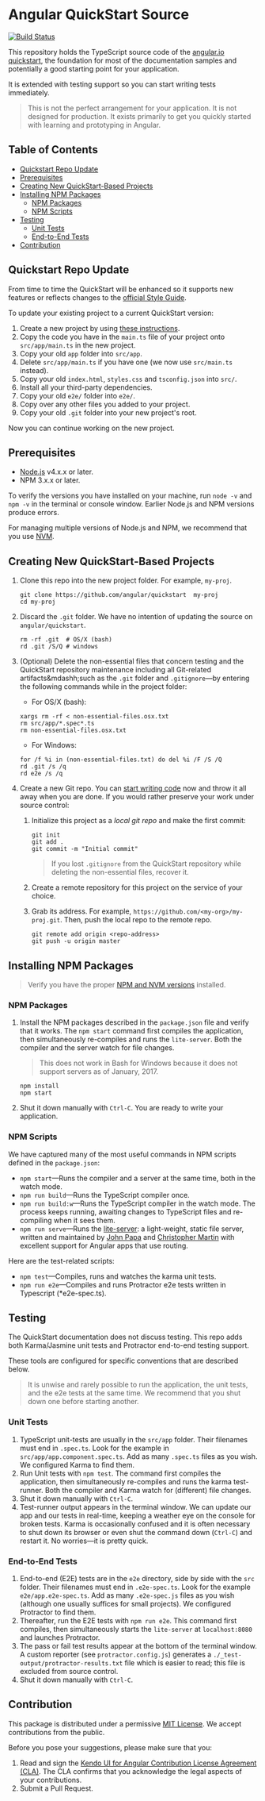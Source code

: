 # Angular QuickStart Source

[![Build Status][travis-badge]][travis-badge-url]

This repository holds the TypeScript source code of the [angular.io quickstart](https://angular.io/docs/ts/latest/quickstart.html), the foundation for most of the documentation samples and potentially a good starting point for your application.

It is extended with testing support so you can start writing tests immediately.

> This is not the perfect arrangement for your application. It is not designed for production. It exists primarily to get you quickly started with learning and prototyping in Angular.

## Table of Contents

* [Quickstart Repo Update](#quickstart-repo-update)
* [Prerequisites](#prerequisites)
* [Creating New QuickStart-Based Projects](#creating-new-quickstart-based-projects)
* [Installing NPM Packages](#installing-npm-packages)
    * [NPM Packages](#npm-packages)
    * [NPM Scripts](#npm-scripts)
* [Testing](#testing)
    * [Unit Tests](#unit-tests)
    * [End-to-End Tests](#end-to-end-tests)
* [Contribution](#contribution)

## Quickstart Repo Update

From time to time the QuickStart will be enhanced so it supports new features or reflects changes to the [official Style Guide](https://angular.io/docs/ts/latest/guide/style-guide.html).

To update your existing project to a current QuickStart version:

1. Create a new project by using [these instructions](#create-a-new-project-based-on-the-quickstart).
1. Copy the code you have in the `main.ts` file of your project onto `src/app/main.ts` in the new project.
1. Copy your old `app` folder into `src/app`.
1. Delete `src/app/main.ts` if you have one (we now use `src/main.ts` instead).
1. Copy your old `index.html`, `styles.css` and `tsconfig.json` into `src/`.
1. Install all your third-party dependencies.
1. Copy your old `e2e/` folder into `e2e/`.
1. Copy over any other files you added to your project.
1. Copy your old `.git` folder into your new project's root.

Now you can continue working on the new project.

## Prerequisites

* [Node.js](https://docs.npmjs.com/getting-started/installing-node) v4.x.x or later.
* NPM 3.x.x or later.

To verify the versions you have installed on your machine, run `node -v` and `npm -v` in the terminal or console window. Earlier Node.js and NPM versions produce errors.

For managing multiple versions of Node.js and NPM, we recommend that you use [NVM](https://github.com/creationix/nvm).

## Creating New QuickStart-Based Projects

1. Clone this repo into the new project folder. For example, `my-proj`.

    ```shell
    git clone https://github.com/angular/quickstart  my-proj
    cd my-proj
    ```

1. Discard the `.git` folder. We have no intention of updating the source on `angular/quickstart`.

    ```shell
    rm -rf .git  # OS/X (bash)
    rd .git /S/Q # windows
    ```

1. (Optional) Delete the non-essential files that concern testing and the QuickStart repository maintenance including all Git-related artifacts&mdashh;such as the `.git` folder and `.gitignore`&mdash;by entering the following commands while in the project folder:

    * For OS/X (bash):

    ```shell
    xargs rm -rf < non-essential-files.osx.txt
    rm src/app/*.spec*.ts
    rm non-essential-files.osx.txt
    ```

    * For Windows:

    ```shell
    for /f %i in (non-essential-files.txt) do del %i /F /S /Q
    rd .git /s /q
    rd e2e /s /q
    ```

1. Create a new Git repo. You can [start writing code](#start-development) now and throw it all away when you are done. If you would rather preserve your work under source control:

    1. Initialize this project as a *local git repo* and make the first commit:

        ```shell
        git init
        git add .
        git commit -m "Initial commit"
        ```

        > If you lost `.gitignore` from the QuickStart repository while deleting the non-essential files, recover it.

    1. Create a remote repository for this project on the service of your choice.

    1. Grab its address. For example, `https://github.com/<my-org>/my-proj.git`. Then, push the local repo to the remote repo.

        ```shell
        git remote add origin <repo-address>
        git push -u origin master
        ```

## Installing NPM Packages

> Verify you have the proper [NPM and NVM versions](#prerequisites) installed.

### NPM Packages

1. Install the NPM packages described in the `package.json` file and verify that it works. The `npm start` command first compiles the application, then simultaneously re-compiles and runs the `lite-server`. Both the compiler and the server watch for file changes.

    > This does not work in Bash for Windows because it does not support servers as of January, 2017.

    ```shell
    npm install
    npm start
    ```

1. Shut it down manually with `Ctrl-C`. You are ready to write your application.

### NPM Scripts

We have captured many of the most useful commands in NPM scripts defined in the `package.json`:

* `npm start`&mdash;Runs the compiler and a server at the same time, both in the watch mode.
* `npm run build`&mdash;Runs the TypeScript compiler once.
* `npm run build:w`&mdash;Runs the TypeScript compiler in the watch mode. The process keeps running, awaiting changes to TypeScript files and re-compiling when it sees them.
* `npm run serve`&mdash;Runs the [lite-server](https://www.npmjs.com/package/lite-server): a light-weight, static file server, written and maintained by [John Papa](https://github.com/johnpapa) and [Christopher Martin](https://github.com/cgmartin) with excellent support for Angular apps that use routing.

Here are the test-related scripts:

* `npm test`&mdash;Compiles, runs and watches the karma unit tests.
* `npm run e2e`&mdash;Compiles and runs Protractor e2e tests written in Typescript (*e2e-spec.ts).

## Testing

The QuickStart documentation does not discuss testing. This repo adds both Karma/Jasmine unit tests and Protractor end-to-end testing support.

These tools are configured for specific conventions that are described below.

> It is unwise and rarely possible to run the application, the unit tests, and the e2e tests at the same time. We recommend that you shut down one before starting another.

### Unit Tests

1. TypeScript unit-tests are usually in the `src/app` folder. Their filenames must end in `.spec.ts`. Look for the example in `src/app/app.component.spec.ts`. Add as many `.spec.ts` files as you wish. We configured Karma to find them.
1. Run Unit tests with `npm test`. The command first compiles the application, then simultaneously re-compiles and runs the karma test-runner. Both the compiler and Karma watch for (different) file changes.
1. Shut it down manually with `Ctrl-C`.
1. Test-runner output appears in the terminal window. We can update our app and our tests in real-time, keeping a weather eye on the console for broken tests. Karma is occasionally confused and it is often necessary to shut down its browser or even shut the command down (`Ctrl-C`) and restart it. No worries&mdash;it is pretty quick.

### End-to-End Tests

1. End-to-end (E2E) tests are in the `e2e` directory, side by side with the `src` folder. Their filenames must end in `.e2e-spec.ts`.  Look for the example `e2e/app.e2e-spec.ts`. Add as many `.e2e-spec.js` files as you wish (although one usually suffices for small projects). We configured Protractor to find them.
1. Thereafter, run the E2E tests with `npm run e2e`. This command first compiles, then simultaneously starts the `lite-server` at `localhost:8080` and launches Protractor.  
1. The pass or fail test results appear at the bottom of the terminal window. A custom reporter (see `protractor.config.js`) generates a  `./_test-output/protractor-results.txt` file
which is easier to read; this file is excluded from source control.
1. Shut it down manually with `Ctrl-C`.

## Contribution

This package is distributed under a permissive [MIT License](https://github.com/telerik/kendo-angular-quickstart/blob/master/LICENSE). We accept contributions from the public.

Before you pose your suggestions, please make sure that you:

1. Read and sign the [Kendo UI for Angular Contribution License Agreement (CLA)](goo.gl/forms/dXc1RaE8le6rVZ0h1). The CLA confirms that you acknowledge the legal aspects of your contributions.
2. Submit a Pull Request.

[travis-badge]: https://travis-ci.org/angular/quickstart.svg?branch=master
[travis-badge-url]: https://travis-ci.org/angular/quickstart
